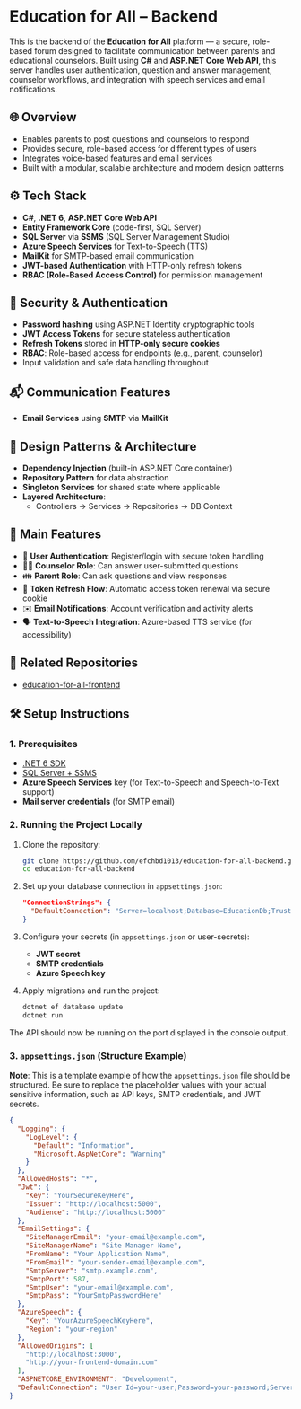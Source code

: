 # Education for All – Backend

This is the backend of the **Education for All** platform — a secure, role-based forum designed to facilitate communication between parents and educational counselors.
Built using **C#** and **ASP.NET Core Web API**, this server handles user authentication, question and answer management, counselor workflows, and integration with speech services and email notifications.

## 🌐 Overview

- Enables parents to post questions and counselors to respond
- Provides secure, role-based access for different types of users
- Integrates voice-based features and email services
- Built with a modular, scalable architecture and modern design patterns

## ⚙️ Tech Stack

- **C#**, **.NET 6**, **ASP.NET Core Web API**
- **Entity Framework Core** (code-first, SQL Server)
- **SQL Server** via **SSMS** (SQL Server Management Studio)
- **Azure Speech Services** for Text-to-Speech (TTS)
- **MailKit** for SMTP-based email communication
- **JWT-based Authentication** with HTTP-only refresh tokens
- **RBAC (Role-Based Access Control)** for permission management

## 🔐 Security & Authentication

- **Password hashing** using ASP.NET Identity cryptographic tools
- **JWT Access Tokens** for secure stateless authentication
- **Refresh Tokens** stored in **HTTP-only secure cookies**
- **RBAC**: Role-based access for endpoints (e.g., parent, counselor)
- Input validation and safe data handling throughout

## 📬 Communication Features

- **Email Services** using **SMTP** via **MailKit**
  
## 🧩 Design Patterns & Architecture

- **Dependency Injection** (built-in ASP.NET Core container)
- **Repository Pattern** for data abstraction
- **Singleton Services** for shared state where applicable
- **Layered Architecture**:
  - Controllers → Services → Repositories → DB Context
    
## 📂 Main Features

- 🔐 **User Authentication**: Register/login with secure token handling  
- 🧑‍🏫 **Counselor Role**: Can answer user-submitted questions  
- 👪 **Parent Role**: Can ask questions and view responses  
- 🔄 **Token Refresh Flow**: Automatic access token renewal via secure cookie  
- ✉️ **Email Notifications**: Account verification and activity alerts  
- 🗣️ **Text-to-Speech Integration**: Azure-based TTS service (for accessibility)  

## 🔗 Related Repositories

- [education-for-all-frontend](https://github.com/efchbd1013/education-for-all-frontend)

## 🛠️ Setup Instructions

### 1. Prerequisites

- [.NET 6 SDK](https://dotnet.microsoft.com/en-us/download/dotnet/6.0)
- [SQL Server + SSMS](https://learn.microsoft.com/en-us/sql/ssms)
- **Azure Speech Services** key (for Text-to-Speech and Speech-to-Text support)
- **Mail server credentials** (for SMTP email)

### 2. Running the Project Locally

1. Clone the repository:
    ```bash
    git clone https://github.com/efchbd1013/education-for-all-backend.git
    cd education-for-all-backend
    ```

2. Set up your database connection in `appsettings.json`:
    ```json
    "ConnectionStrings": {
      "DefaultConnection": "Server=localhost;Database=EducationDb;Trusted_Connection=True;"
    }
    ```

3. Configure your secrets (in `appsettings.json` or user-secrets):
    - **JWT secret**
    - **SMTP credentials**
    - **Azure Speech key**

4. Apply migrations and run the project:
    ```bash
    dotnet ef database update
    dotnet run
    ```
    
The API should now be running on the port displayed in the console output.

### 3. `appsettings.json` (Structure Example)
**Note**: This is a template example of how the `appsettings.json` file should be structured. Be sure to replace the placeholder values with your actual sensitive information, such as API keys, SMTP credentials, and JWT secrets.

```json
{
  "Logging": {
    "LogLevel": {
      "Default": "Information",
      "Microsoft.AspNetCore": "Warning"
    }
  },
  "AllowedHosts": "*",
  "Jwt": {
    "Key": "YourSecureKeyHere",
    "Issuer": "http://localhost:5000",
    "Audience": "http://localhost:5000"
  },
  "EmailSettings": {
    "SiteManagerEmail": "your-email@example.com",
    "SiteManagerName": "Site Manager Name",
    "FromName": "Your Application Name",
    "FromEmail": "your-sender-email@example.com",
    "SmtpServer": "smtp.example.com",
    "SmtpPort": 587,
    "SmtpUser": "your-email@example.com",
    "SmtpPass": "YourSmtpPasswordHere"
  },
  "AzureSpeech": {
    "Key": "YourAzureSpeechKeyHere",
    "Region": "your-region"
  },
  "AllowedOrigins": [
    "http://localhost:3000",
    "http://your-frontend-domain.com"
  ],
  "ASPNETCORE_ENVIRONMENT": "Development",
  "DefaultConnection": "User Id=your-user;Password=your-password;Server=localhost;Port=5432;Database=your-database"
}
